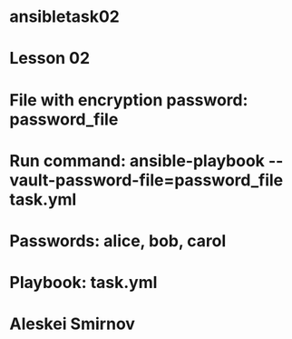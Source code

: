 # ansibletask02
# Lesson 02
# File with encryption password: password_file
# Run command: ansible-playbook --vault-password-file=password_file task.yml
# Passwords: alice, bob, carol
# Playbook: task.yml
# Aleskei Smirnov
